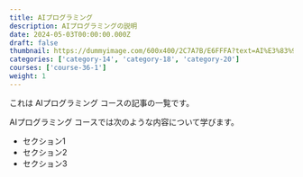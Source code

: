 ```yaml
---
title: AIプログラミング
description: AIプログラミングの説明
date: 2024-05-03T00:00:00.000Z
draft: false
thumbnail: https://dummyimage.com/600x400/2C7A7B/E6FFFA?text=AI%E3%83%97%E3%83%AD%E3%82%B0%E3%83%A9%E3%83%9F%E3%83%B3%E3%82%B0
categories: ['category-14', 'category-18', 'category-20']
courses: ['course-36-1']
weight: 1
---
```


これは AIプログラミング コースの記事の一覧です。

  AIプログラミング コースでは次のような内容について学びます。

  - セクション1
  - セクション2
  - セクション3